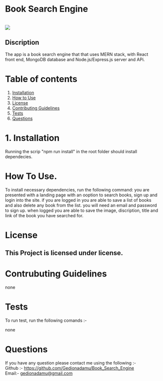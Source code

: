 

  # Book Search Engine

  []()   
  ![](https://img.shields.io/badge/license--green.svg)  

## Discription

  The app is a book search engine that that uses MERN stack, with React front end, MongoDB database and Node.js/Express.js server and APi.


# Table of contents

1. [Installation](#Installation)
2. [How to Use](#How-To-Use.)
3. [License](#License)
4. [Contributing Guidelines](#Contrubuting-Guidelines)  
5. [Tests](#Tests)
6. [Questions](#Questions)

# 1. Installation

  Running the scrip "npm run install" in the root folder should install dependecies.

# How To Use.

To install necessary dependencies, run the following command:
  you are presented with a landing page with an ooption to search books, sign up and login into the site. if you are logged in you are able to save a list of books and also delete any book from the list. you will need an email and password to sign up. when logged you are able to save the image, discription, title and link of the book you have searched for. 

# License

  ## This Project is licensed under  license.

  

# Contrubuting Guidelines

  none

# Tests

To run test, run the following comands :-  

   none


# Questions

  If you have any question please contact me using the following :-   
  Github :- https://github.com/Gedionadamu/Book_Search_Engine   
  Email:- gedionadamu@gmail.com

